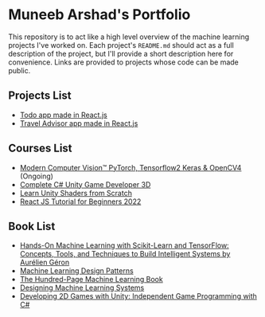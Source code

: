 # Muneeb Arshad's Portfolio

This repository is to act like a high level overview of the machine learning projects I've worked on. Each project's `README.md` should act as a full description of the project, but I'll provide a short description here for convenience. Links are provided to projects whose code can be made public.

## Projects List

- [Todo app made in React.js](https://mybasic-todo-app.netlify.app)
- [Travel Advisor app made in React.js](https://travel-advisor-jsmuneeb.netlify.app/)

## Courses List

- [Modern Computer Vision™ PyTorch, Tensorflow2 Keras & OpenCV4](https://www.udemy.com/course/modern-computer-vision/) (Ongoing)
- [Complete C# Unity Game Developer 3D](https://www.udemy.com/certificate/UC-05d0eb27-934d-43ef-9713-1c51ea322fe9/)
- [Learn Unity Shaders from Scratch](https://www.udemy.com/certificate/UC-b0d8bde5-7638-4e37-8e93-978c7c1e742b/)
- [React JS Tutorial for Beginners 2022](https://www.youtube.com/playlist?list=PLSsAz5wf2lkK_ekd0J__44KG6QoXetZza)

## Book List

- [Hands-On Machine Learning with Scikit-Learn and TensorFlow: Concepts, Tools, and Techniques to Build Intelligent Systems by Aurélien Géron](https://www.amazon.com/Hands-Machine-Learning-Scikit-Learn-TensorFlow/dp/1491962291)
- [Machine Learning Design Patterns](https://www.oreilly.com/library/view/machine-learning-design/9781098115777/)
- [The Hundred-Page Machine Learning Book](https://www.amazon.com/Hundred-Page-Machine-Learning-Book/dp/199957950X/ref=sr_1_3?crid=2DZ7SSNDR0073&keywords=100+page+machine+learning+book&qid=1567686509&s=gateway&sprefix=100+page+m%2Caps%2C187&sr=8-3)
- [Designing Machine Learning Systems](https://www.oreilly.com/library/view/designing-machine-learning/9781098107956/)
- [Developing 2D Games with Unity: Independent Game Programming with C#](https://www.amazon.com/Developing-Games-Unity-Independent-Programming/dp/1484237714)

